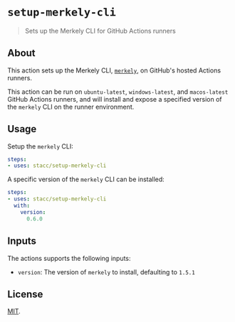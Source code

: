 # `setup-merkely-cli`

> Sets up the Merkely CLI for GitHub Actions runners

## About

This action sets up the Merkely CLI, [`merkely`](https://github.com/merkely-development/cli), on GitHub's hosted Actions runners.

This action can be run on `ubuntu-latest`, `windows-latest`, and `macos-latest` GitHub Actions runners, and will install and expose a specified version of the `merkely` CLI on the runner environment.

## Usage

Setup the `merkely` CLI:

```yaml
steps:
- uses: stacc/setup-merkely-cli
```

A specific version of the `merkely` CLI can be installed:

```yaml
steps:
- uses: stacc/setup-merkely-cli
  with:
    version:
      0.6.0
```

## Inputs

The actions supports the following inputs:

- `version`: The version of `merkely` to install, defaulting to `1.5.1`

## License

[MIT](LICENSE).
